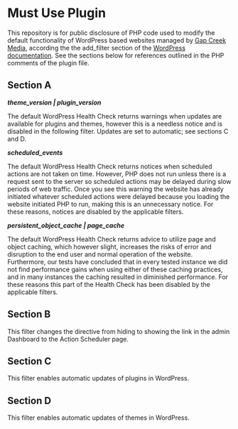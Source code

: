 # Must Use Plugin

This repository is for public disclosure of PHP code used to modify the default functionality of WordPress based websites managed by [Gap Creek Media](https://gapcreekmedia.com/), according the the add_filter section of the [WordPress documentation](https://developer.wordpress.org/reference/functions/add_filter/). See the sections below for references outlined in the PHP comments of the plugin file.

## Section A

***_theme_version | plugin_version_***

The default WordPress Health Check returns warnings when updates are available for plugins and themes, however this is a needless notice and is disabled in the following filter. Updates are set to automatic; see sections C and D.

***_scheduled_events_***

The default WordPress Health Check returns notices when scheduled actions are not taken on time. However, PHP does not run unless there is a request sent to the server so scheduled actions may be delayed during slow periods of web traffic. Once you see this warning the website has already initiated whatever scheduled actions were delayed because you loading the website initiated PHP to run, making this is an unnecessary notice. For these reasons, notices are disabled by the applicable filters.

***_persistent_object_cache | page_cache_***

The default WordPress Health Check returns advice to utilize page and object caching, which however slight, increases the risks of error and disruption to the end user and normal operation of the website. Furthermore, our tests have concluded that in every tested instance we did not find performance gains when using either of these caching practices, and in many instances the caching resulted in diminished performance. For these reasons this part of the Health Check has been disabled by the applicable filters. 

## Section B

This filter changes the directive from hiding to showing the link in the admin Dashboard to the Action Scheduler page. 

## Section C

This filter enables automatic updates of plugins in WordPress. 

## Section D

This filter enables automatic updates of themes in WordPress. 
